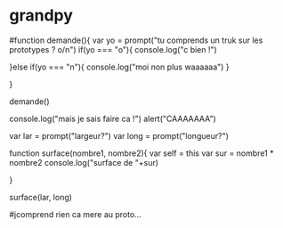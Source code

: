 # grandpy

#function demande(){
  var yo = prompt("tu comprends un truk sur les prototypes ? o/n")
  if(yo === "o"){
    console.log("c bien  !")
    
  }else if(yo === "n"){
    console.log("moi non plus waaaaaa")
  }
  
  
}

demande()


console.log("mais je sais faire ca !")
alert("CAAAAAAA")


var lar = prompt("largeur?")
var long = prompt("longueur?")

function surface(nombre1, nombre2){
  var self = this
  var sur = nombre1 * nombre2
  console.log("surface de "+sur)
  
  
}

surface(lar, long)

#jcomprend rien ca mere au proto... 
